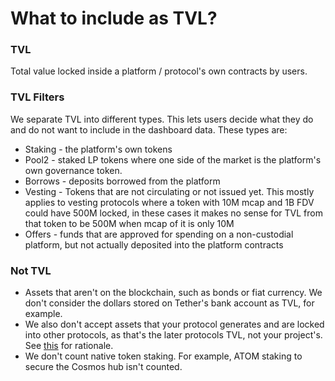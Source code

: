 # What to include as TVL?

### TVL

Total value locked inside a platform / protocol's own contracts by users.

### TVL Filters&#x20;

We separate TVL into different types. This lets users decide what they do and do not want to include in the dashboard data. These types are:

* Staking - the platform's own tokens
* Pool2 - staked LP tokens where one side of the market is the platform's own governance token.
* Borrows - deposits borrowed from the platform&#x20;
* Vesting - Tokens that are not circulating or not issued yet. This mostly applies to vesting protocols where a token with 10M mcap and 1B FDV could have 500M locked, in these cases it makes no sense for TVL from that token to be 500M when mcap of it is only 10M
* Offers - funds that are approved for spending on a non-custodial platform, but not actually deposited into the platform contracts

### Not TVL

* Assets that aren't on the blockchain, such as bonds or fiat currency. We don't consider the dollars stored on Tether's bank account as TVL, for example.
* We also don't accept assets that your protocol generates and are locked into other protocols, as that's the later protocols TVL, not your project's. See [this](https://github.com/DefiLlama/DefiLlama-Adapters/pull/60#issuecomment-807045050) for rationale.
* We don't count native token staking. For example, ATOM staking to secure the Cosmos hub isn't counted.

